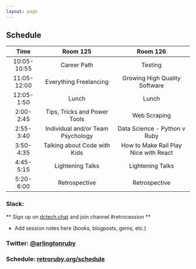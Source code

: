 ```yaml
---
layout: page
---
```


## Schedule

| Time        | Room 125      | Room 126      |
| :----------:|:-------------:|:-------------:|
| 10:05-10:55 | Career Path   | Testing       |
| 11:05-12:00 | Everything Freelancing | Growing High Quality Software |
| 12:05-1:50  | Lunch         | Lunch         |
| 2:00-2:45   | Tips, Tricks and Power Tools  | Web Scraping  |
| 2:55-3:40   | Individual and/or Team Psychology | Data Science - Python v Ruby  |
| 3:50-4:35   | Talking about Code with Kids | How to Make Rail Play Nice with React  |
| 4:45-5:15   | Lightening Talks | Lightening Talks |
| 5:20-6:00   | Retrospective | Retrospective |

### Slack:
** Sign up on [dctech.chat](http://dctech.chat) and join channel #retrocession **
+ Add session notes here (books, blogposts, gems, etc.)  

### Twitter: [@arlingtonruby](https://twitter.com/arlingtonruby)
### Schedule: [retroruby.org/schedule](http://retroruby.org)
